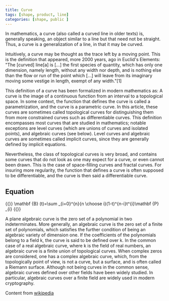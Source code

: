```yaml
---
title: Curve
tags: [shape, product, line]
categories: [shape, public ]
---
```

In mathematics, a curve (also called a curved line in older texts) is, generally speaking, an object similar to a line but that need not be straight. Thus, a curve is a generalization of a line, in that it may be curved.<!--more-->

Intuitively, a curve may be thought as the trace left by a moving point. This is the definition that appeared, more 2000 years, ago in Euclid's Elements: "The [curved] line[a] is […] the first species of quantity, which has only one dimension, namely length, without any width nor depth, and is nothing else than the flow or run of the point which […] will leave from its imaginary moving some vestige in length, exempt of any width."[1]

This definition of a curve has been formalized in modern mathematics as: A curve is the image of a continuous function from an interval to a topological space. In some context, the function that defines the curve is called a parametrization, and the curve is a parametric curve. In this article, these curves are sometimes called topological curves for distinguishing them from more constrained curves such as differentiable curves. This definition encompasses most curves that are studied in mathematics; notable exceptions are level curves (which are unions of curves and isolated points), and algebraic curves (see below). Level curves and algebraic curves are sometimes called implicit curves, since they are generally defined by implicit equations.

Nevertheless, the class of topological curves is very broad, and contains some curves that do not look as one may expect for a curve, or even cannot been drawn. This is the case of space-filling curves and fractal curves. For insuring more regularity, the function that defines a curve is often supposed to be differentiable, and the curve is then said a differentiable curve.

Equation
--------

{{<latex>}}
\mathbf {B} (t)=\sum _{i=0}^{n}{n \choose i}(1-t)^{n-i}t^{i}\mathbf {P} _{i}
{{</latex>}}

A plane algebraic curve is the zero set of a polynomial in two indeterminates. More generally, an algebraic curve is the zero set of a finite set of polynomials, which satisfies the further condition of being an algebraic variety of dimension one. If the coefficients of the polynomials belong to a field k, the curve is said to be defined over k. In the common case of a real algebraic curve, where k is the field of real numbers, an algebraic curve is a finite union of topological curves. When complex zeros are considered, one has a complex algebraic curve, which, from the topologically point of view, is not a curve, but a surface, and is often called a Riemann surface. Although not being curves in the common sense, algebraic curves defined over other fields have been widely studied. In particular, algebraic curves over a finite field are widely used in modern cryptography. 

Content from [wikipedia](https://en.wikipedia.org/wiki/Curve)
